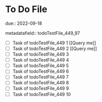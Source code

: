 # To Do File

due:: 2022-09-18

metadatafield:: todoTestFile_449_97

- [ ] Task of todoTestFile_449 1 [[Query me]]
- [ ] Task of todoTestFile_449 2 [[Query me]]
- [ ] Task of todoTestFile_449 3
- [ ] Task of todoTestFile_449 4
- [ ] Task of todoTestFile_449 5
- [ ] Task of todoTestFile_449 6
- [ ] Task of todoTestFile_449 7
- [ ] Task of todoTestFile_449 8
- [ ] Task of todoTestFile_449 9
- [ ] Task of todoTestFile_449 10